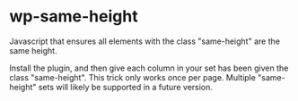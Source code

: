 # wp-same-height
Javascript that ensures all elements with the class "same-height" are the same height.

Install the plugin, and then give each column in your set has been given the class "same-height". This trick only works once per page. Multiple "same-height" sets will likely be supported in a future version.
